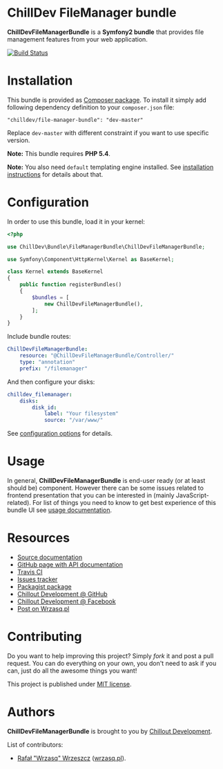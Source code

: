<!---
# This file is part of the ChillDev FileManager bundle.
#
# @author Rafał Wrzeszcz <rafal.wrzeszcz@wrzasq.pl>
# @copyright 2012 - 2013 © by Rafał Wrzeszcz - Wrzasq.pl.
# @version 0.1.1
# @since 0.0.1
# @package ChillDev\Bundle\FileManagerBundle
-->

# ChillDev FileManager bundle

**ChillDevFileManagerBundle** is a **Symfony2 bundle** that provides file management features from your web application.

[![Build Status](https://travis-ci.org/chilloutdevelopment/ChillDevFileManagerBundle.png)](https://travis-ci.org/chilloutdevelopment/ChillDevFileManagerBundle)

# Installation

This bundle is provided as [Composer package](https://packagist.org/packages/chilldev/file-manager-bundle). To install it simply add following dependency definition to your `composer.json` file:

```
"chilldev/file-manager-bundle": "dev-master"
```

Replace `dev-master` with different constraint if you want to use specific version.

**Note:** This bundle requires **PHP 5.4**.

**Note:** You also need `default` templating engine installed. See [installation instructions](https://github.com/chilloutdevelopment/ChillDevFileManagerBundle/tree/master/Resources/doc/installation.md) for details about that.

# Configuration

In order to use this bundle, load it in your kernel:

```php
<?php

use ChillDev\Bundle\FileManagerBundle\ChillDevFileManagerBundle;

use Symfony\Component\HttpKernel\Kernel as BaseKernel;

class Kernel extends BaseKernel
{
    public function registerBundles()
    {
        $bundles = [
            new ChillDevFileManagerBundle(),
        ];
    }
}
```

Include bundle routes:

```yaml
ChillDevFileManagerBundle:
    resource: "@ChillDevFileManagerBundle/Controller/"
    type: "annotation"
    prefix: "/filemanager"
```

And then configure your disks:

```yaml
chilldev_filemanager:
    disks:
        disk_id:
            label: "Your filesystem"
            source: "/var/www/"
```

See [configuration options](https://github.com/chilloutdevelopment/ChillDevFileManagerBundle/tree/master/Resources/doc/configuration.md) for details.

# Usage

In general, **ChillDevFileManagerBundle** is end-user ready (or at least should be) component. However there can be some issues related to frontend presentation that you can be interested in (mainly JavaScript-related). For list of things you need to know to get best experience of this bundle UI see [usage documentation](https://github.com/chilloutdevelopment/ChillDevFileManagerBundle/tree/master/Resources/doc/usage.md).

# Resources

-   [Source documentation](https://github.com/chilloutdevelopment/ChillDevFileManagerBundle/tree/master/Resources/doc/index.md)
-   [GitHub page with API documentation](http://chilloutdevelopment.github.io/ChillDevFileManagerBundle)
-   [Travis CI](https://travis-ci.org/chilloutdevelopment/ChillDevFileManagerBundle)
-   [Issues tracker](https://github.com/chilloutdevelopment/ChillDevFileManagerBundle/issues)
-   [Packagist package](https://packagist.org/packages/chilldev/file-manager-bundle)
-   [Chillout Development @ GitHub](https://github.com/chilloutdevelopment)
-   [Chillout Development @ Facebook](http://www.facebook.com/chilldev)
-   [Post on Wrzasq.pl](http://wrzasq.pl/blog/chilldevfilemanagerbundle-filemanager-frontend-bundle-for-symfony-2.html)

# Contributing

Do you want to help improving this project? Simply *fork* it and post a pull request. You can do everything on your own, you don't need to ask if you can, just do all the awesome things you want!

This project is published under [MIT license](https://github.com/chilloutdevelopment/ChillDevFileManagerBundle/LICENSE).

# Authors

**ChillDevFileManagerBundle** is brought to you by [Chillout Development](http://chilldev.pl).

List of contributors:

-   [Rafał "Wrzasq" Wrzeszcz](https://github.com/rafalwrzeszcz) ([wrzasq.pl](http://wrzasq.pl)).

